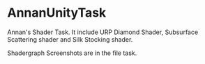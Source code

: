 # AnnanUnityTask

Annan's Shader Task. It include URP Diamond Shader, Subsurface Scattering shader and Silk Stocking shader.

Shadergraph Screenshots are in the file task.
